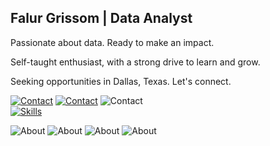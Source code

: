 ## Falur Grissom | Data Analyst

Passionate about data. Ready to make an impact.

Self-taught enthusiast, with a strong drive to learn and grow.

Seeking opportunities in Dallas, Texas. Let's connect.

[![Contact](https://skillicons.dev/icons?i=linkedin)](https://www.linkedin.com/in/falurg)
[![Contact](https://skillicons.dev/icons?i=discord)](https://discord.com/users/falurg)
![Contact](https://skillicons.dev/icons?i=twitter)  
[![Skills](https://skillicons.dev/icons?i=py,linux,mysql,sqlite,vscode,bash,selenium)](https://skillicons.dev)

![About](https://img.shields.io/badge/currently-online-brightgreen)
![About](https://img.shields.io/badge/playing-DiabloIV-red)
![About](https://img.shields.io/badge/coding-Python-blue)
![About](https://img.shields.io/badge/updated-06%2F13%2F23-orange)
<!--
**falurg/falurg** is a ✨ _special_ ✨ repository because its `README.md` (this file) appears on your GitHub profile.

Here are some ideas to get you started:

- 🔭 I’m currently working on ...
- 🌱 I’m currently learning ...
- 👯 I’m looking to collaborate on ...
- 🤔 I’m looking for help with ...
- 💬 Ask me about ...
- 📫 How to reach me: ...
- 😄 Pronouns: ...
- ⚡ Fun fact: ...
-->
